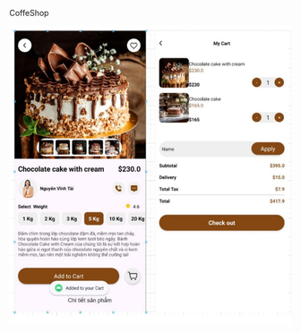  C o f f e S h o p 
 


![Image Alt](https://github.com/iawak-source/CoffeShop/blob/3687ae846cbf9eb1735bc79f2ceb452078673814/9c23fc5c-beb7-432f-acda-5540788318f2.jpg)
